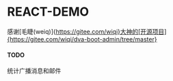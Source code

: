 # REACT-DEMO
感谢[毛睫(weiq)]{https://gitee.com/wiqi}大神的[开源项目]{https://gitee.com/wiqi/dva-boot-admin/tree/master}
#### TODO
统计广播消息和邮件
